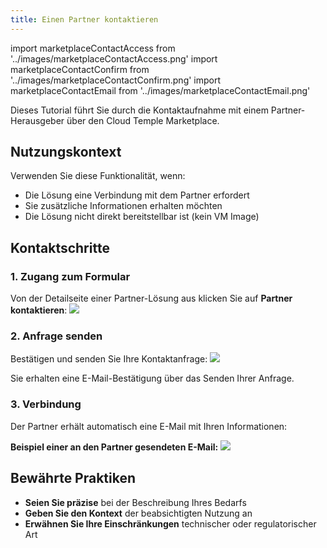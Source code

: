 ```yaml
---
title: Einen Partner kontaktieren
---
```

import marketplaceContactAccess from '../images/marketplaceContactAccess.png'
import marketplaceContactConfirm from '../images/marketplaceContactConfirm.png'
import marketplaceContactEmail from '../images/marketplaceContactEmail.png'

Dieses Tutorial führt Sie durch die Kontaktaufnahme mit einem Partner-Herausgeber über den Cloud Temple Marketplace.

## Nutzungskontext

Verwenden Sie diese Funktionalität, wenn:
- Die Lösung eine Verbindung mit dem Partner erfordert
- Sie zusätzliche Informationen erhalten möchten
- Die Lösung nicht direkt bereitstellbar ist (kein VM Image)

## Kontaktschritte

### 1. Zugang zum Formular

Von der Detailseite einer Partner-Lösung aus klicken Sie auf **Partner kontaktieren**:
<img src={marketplaceContactAccess} />

### 2. Anfrage senden

Bestätigen und senden Sie Ihre Kontaktanfrage:
<img src={marketplaceContactConfirm} />

Sie erhalten eine E-Mail-Bestätigung über das Senden Ihrer Anfrage.

### 3. Verbindung

Der Partner erhält automatisch eine E-Mail mit Ihren Informationen:

**Beispiel einer an den Partner gesendeten E-Mail:**
<img src={marketplaceContactEmail} />


## Bewährte Praktiken

- **Seien Sie präzise** bei der Beschreibung Ihres Bedarfs
- **Geben Sie den Kontext** der beabsichtigten Nutzung an
- **Erwähnen Sie Ihre Einschränkungen** technischer oder regulatorischer Art
